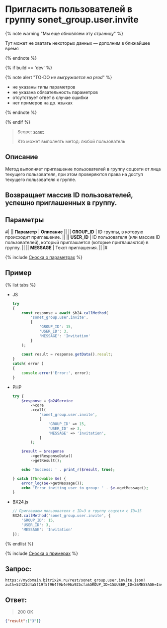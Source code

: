 # Пригласить пользователей в группу sonet_group.user.invite

{% note warning "Мы еще обновляем эту страницу" %}

Тут может не хватать некоторых данных — дополним в ближайшее время

{% endnote %}

{% if build == 'dev' %}

{% note alert "TO-DO _не выгружается на prod_" %}

- не указаны типы параметров
- не указана обязательность параметров
- отсутствует ответ в случае ошибки
- нет примеров на др. языках

{% endnote %}

{% endif %}

> Scope: [`sonet`](../../scopes/permissions.md)
>
> Кто может выполнять метод: любой пользователь

## Описание

Метод выполняет приглашение пользователей в группу соцсети от лица текущего пользователя, при этом проверяются права на доступ текущего пользователя к группе.

## Возвращает массив ID пользователей, успешно приглашенных в группу.

## Параметры

#|
|| **Параметр** | **Описание** ||
|| **GROUP_ID** | ID группы, в которую происходит приглашение. ||
|| **USER_ID** | ID пользователя (или массив ID пользователей), который приглашается (которые приглашаются) в группу. ||
|| **MESSAGE** | Текст приглашения. ||
|#

{% include [Сноска о параметрах](../../../_includes/required.md) %}

## Пример

{% list tabs %}

- JS


    ```js
    try
    {
    	const response = await $b24.callMethod(
    		'sonet_group.user.invite',
    		{
    			'GROUP_ID': 15,
    			'USER_ID': 3,
    			'MESSAGE': 'Invitation'
    		}
    	);
    	
    	const result = response.getData().result;
    }
    catch( error )
    {
    	console.error('Error:', error);
    }
    ```

- PHP


    ```php
    try {
        $response = $b24Service
            ->core
            ->call(
                'sonet_group.user.invite',
                [
                    'GROUP_ID' => 15,
                    'USER_ID' => 3,
                    'MESSAGE' => 'Invitation',
                ]
            );
    
        $result = $response
            ->getResponseData()
            ->getResult();
    
        echo 'Success: ' . print_r($result, true);
    
    } catch (Throwable $e) {
        error_log($e->getMessage());
        echo 'Error inviting user to group: ' . $e->getMessage();
    }
    ```

- BX24.js

    ```js
    // Приглашаем пользователя с ID=3 в группу соцсети с ID=15
    BX24.callMethod('sonet_group.user.invite', {
        'GROUP_ID': 15,
        'USER_ID': 3,
        'MESSAGE': 'Invitation'
    });
    ```

{% endlist %}


{% include [Сноска о примерах](../../../_includes/examples.md) %}


## Запрос:

```
https://mydomain.bitrix24.ru/rest/sonet_group.user.invite.json?auth=52423d4a5f19f5f964f9b4e96a925cfa&GROUP_ID=15&USER_ID=3&MESSAGE=Invitation
```

## Ответ:

>200 OK

```json
{"result":["3"]}
```